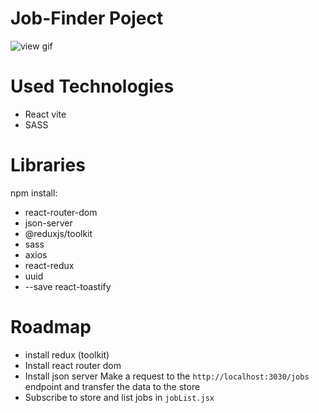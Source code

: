 # Job-Finder Poject



![view gif](business-poject.gif)



# Used Technologies
- React vite
- SASS


# Libraries
npm install:
- react-router-dom
- json-server
- @reduxjs/toolkit
- sass
- axios 
- react-redux
- uuid
- --save react-toastify



# Roadmap

- install redux (toolkit)
- Install react router dom
- Install json server Make a request to the `http://localhost:3030/jobs` endpoint and transfer the data to the store
- Subscribe to store and list jobs in `jobList.jsx`